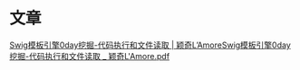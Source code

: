 # 文章
[Swig模板引擎0day挖掘-代码执行和文件读取 | 颖奇L’Amore](https://www.gem-love.com/2023/02/01/Swig%E6%A8%A1%E6%9D%BF%E5%BC%95%E6%93%8E0day%E6%8C%96%E6%8E%98-%E4%BB%A3%E7%A0%81%E6%89%A7%E8%A1%8C%E5%92%8C%E6%96%87%E4%BB%B6%E8%AF%BB%E5%8F%96/)[Swig模板引擎0day挖掘-代码执行和文件读取 _ 颖奇L'Amore.pdf](https://www.yuque.com/attachments/yuque/0/2023/pdf/25358086/1689258520083-7013d8ce-8028-4c39-be49-f757dcaea711.pdf?_lake_card=%7B%22src%22%3A%22https%3A%2F%2Fwww.yuque.com%2Fattachments%2Fyuque%2F0%2F2023%2Fpdf%2F25358086%2F1689258520083-7013d8ce-8028-4c39-be49-f757dcaea711.pdf%22%2C%22name%22%3A%22Swig%E6%A8%A1%E6%9D%BF%E5%BC%95%E6%93%8E0day%E6%8C%96%E6%8E%98-%E4%BB%A3%E7%A0%81%E6%89%A7%E8%A1%8C%E5%92%8C%E6%96%87%E4%BB%B6%E8%AF%BB%E5%8F%96%20_%20%E9%A2%96%E5%A5%87L'Amore.pdf%22%2C%22size%22%3A2721950%2C%22ext%22%3A%22pdf%22%2C%22source%22%3A%22%22%2C%22status%22%3A%22done%22%2C%22download%22%3Atrue%2C%22taskId%22%3A%22u7da32de6-fd2c-4ce9-a707-238c7090550%22%2C%22taskType%22%3A%22upload%22%2C%22type%22%3A%22application%2Fpdf%22%2C%22__spacing%22%3A%22both%22%2C%22id%22%3A%22u4f1828fd%22%2C%22margin%22%3A%7B%22top%22%3Atrue%2C%22bottom%22%3Atrue%7D%2C%22card%22%3A%22file%22%7D)
